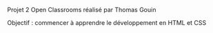 Projet 2 Open Classrooms réalisé par Thomas Gouin

Objectif : commencer à apprendre le développement en HTML et CSS

